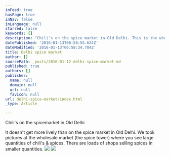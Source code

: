 ```yaml
---
inFeed: true
hasPage: true
inNav: false
inLanguage: null
starred: false
keywords: []
description: "Chili's on the spice market in Old Delhi. This is the wholesale market, where large quantities can be bought. But there is a large part where you can buy the spices in lower quantities."
datePublished: '2016-01-13T06:58:55.624Z'
dateModified: '2016-01-13T06:58:34.784Z'
title: Delhi spice market
author: []
sourcePath: _posts/2016-01-12-delhi-spice-market.md
published: true
authors: []
publisher:
  name: null
  domain: null
  url: null
  favicon: null
url: delhi-spice-market/index.html
_type: Article

---
```

Chili's on the spicemarket in Old Delhi

It doesn't get more lively than on the spice market in Old Delhi. We took pictures at the wholesale market (the spice tower) where you see large quantities of chili's & spices. There are loads of shops selling spices in smaller quantities. ![](https://the-grid-user-content.s3-us-west-2.amazonaws.com/eeecabce-55cb-4831-beec-ca40ff72f38e.JPG)
![](https://the-grid-user-content.s3-us-west-2.amazonaws.com/76c5cf61-8b90-48e8-bb64-00a55d09f2cf.JPG)